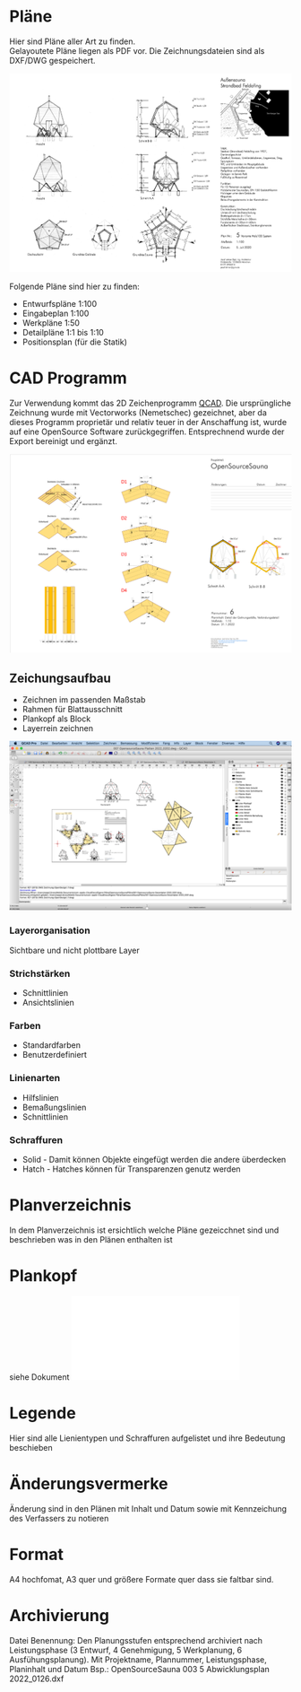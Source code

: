 # Pläne
Hier sind Pläne aller Art zu finden.  
Gelayoutete Pläne liegen als PDF vor. 
Die Zeichnungsdateien sind als DXF/DWG gespeichert.

![Plan](OpenSourceSauna-Plan.jpg)

Folgende Pläne sind hier zu finden:
- Entwurfspläne 1:100
- Eingabeplan 1:100
- Werkpläne 1:50
- Detailpläne 1:1 bis 1:10
- Positionsplan (für die Statik) 

# CAD Programm
Zur Verwendung kommt das 2D Zeichenprogramm [QCAD](https://qcad.org/en/). Die ursprüngliche Zeichnung wurde mit Vectorworks (Nemetschec) gezeichnet, aber da dieses Programm proprietär und relativ teuer in der Anschaffung ist, wurde auf eine OpenSource Software zurückgegriffen. Entsprechnend wurde der Export bereinigt und ergänzt.

![CAD](CAD.jpg)

## Zeichungsaufbau
- Zeichnen im passenden Maßstab
- Rahmen für Blattausschnitt
- Plankopf als Block
- Layerrein zeichnen

![Screenshot](Screenshot.jpg)

### Layerorganisation
Sichtbare und nicht plottbare Layer


### Strichstärken
- Schnittlinien
- Ansichtslinien

### Farben
- Standardfarben
- Benutzerdefiniert

### Linienarten
- Hilfslinien
- Bemaßungslinien
- Schnittlinien

### Schraffuren
- Solid - Damit können Objekte eingefügt werden die andere überdecken
- Hatch - Hatches können für Transparenzen genutz werden


# Planverzeichnis
In dem Planverzeichnis ist ersichtlich welche Pläne gezeicchnet sind und beschrieben was in den Plänen enthalten ist

# Plankopf
siehe Dokument ![Plankopf](/Texte/Plankopf.md)

# Legende
Hier sind alle Lienientypen und Schraffuren aufgelistet und ihre Bedeutung beschieben

# Änderungsvermerke
Änderung sind in den Plänen mit Inhalt und Datum sowie mit Kennzeichung des Verfassers zu notieren

# Format
A4 hochfomat, A3 quer und größere Formate quer dass sie faltbar sind.

# Archivierung
Datei Benennung: Den Planungsstufen entsprechend archiviert nach Leistungsphase (3 Entwurf, 4 Genehmigung, 5 Werkplanung, 6 Ausfühungsplanung). 
Mit Projektname, Plannummer, Leistungsphase, Planinhalt und Datum
Bsp.: OpenSourceSauna 003 5 Abwicklungsplan 2022_0126.dxf
